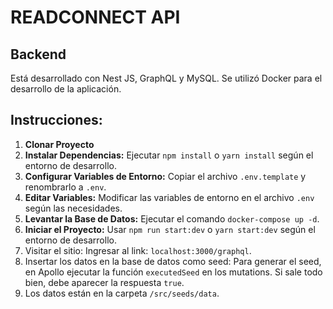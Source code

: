 
# READCONNECT API

## Backend

Está desarrollado con Nest JS, GraphQL y MySQL. Se utilizó Docker para el desarrollo de la aplicación.

## Instrucciones:

1. **Clonar Proyecto**
2. **Instalar Dependencias:** Ejecutar `npm install` o `yarn install` según el entorno de desarrollo.
3. **Configurar Variables de Entorno:** Copiar el archivo `.env.template` y renombrarlo a `.env`.
4. **Editar Variables:** Modificar las variables de entorno en el archivo `.env` según las necesidades.
5. **Levantar la Base de Datos:** Ejecutar el comando `docker-compose up -d`.
6. **Iniciar el Proyecto:** Usar `npm run start:dev` o `yarn start:dev` según el entorno de desarrollo.
7. Visitar el sitio: Ingresar al link: `localhost:3000/graphql`.
8. Insertar los datos en la base de datos como seed: Para generar el seed, en Apollo ejecutar la función `executedSeed` en los mutations. Si sale todo bien, debe aparecer la respuesta `true`.
9. Los datos están en la carpeta `/src/seeds/data`.
